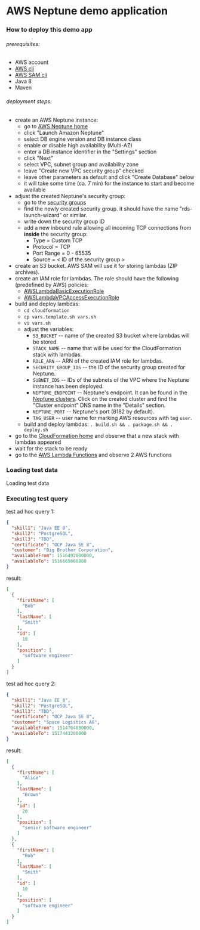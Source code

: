 # AWS Neptune demo application

### How to deploy this demo app

###### prerequisites:
* AWS account
* [AWS cli](https://docs.aws.amazon.com/cli/latest/userguide/cli-chap-install.html)
* [AWS SAM cli](https://docs.aws.amazon.com/serverless-application-model/latest/developerguide/serverless-sam-cli-install.html)
* Java 8
* Maven

###### deployment steps:
* create an AWS Neptune instance:
    * go to [AWS Neptune home](https://console.aws.amazon.com/neptune/home)
    * click "Launch Amazon Neptune"
    * select DB engine version and DB instance class
    * enable or disable high availability (Multi-AZ)
    * enter a DB instance identifier in the "Settings" section
    * click "Next"
    * select VPC, subnet group and availability zone
    * leave "Create new VPC security group" checked
    * leave other parameters as default and click "Create Database" below
    * it will take some time (ca. 7 min) for the instance to start and become available
* adjust the created Neptune's security group:
    * go to the [security groups](https://console.aws.amazon.com/ec2/v2/home#SecurityGroups:sort=groupId)
    * find the newly created security group. it should have the name "rds-launch-wizard" or similar.
    * write down the security group ID
    * add a new inbound rule allowing all incoming TCP connections from **inside** the security group:
        * Type = Custom TCP
        * Protocol = TCP
        * Port Range = 0 - 65535
        * Source = < ID of the security group >
* create an S3 bucket. AWS SAM will use it for storing lambdas (ZIP archives).
* create an IAM role for lambdas. The role should have the following (predefined by AWS) policies:
    * [AWSLambdaBasicExecutionRole](https://console.aws.amazon.com/iam/home#/policies/arn:aws:iam::aws:policy/service-role/AWSLambdaBasicExecutionRole$jsonEditor)
    * [AWSLambdaVPCAccessExecutionRole](https://console.aws.amazon.com/iam/home#/policies/arn:aws:iam::aws:policy/service-role/AWSLambdaVPCAccessExecutionRole$jsonEditor)
* build and deploy lambdas:
    * `cd cloudformation`
    * `cp vars.template.sh vars.sh`
    * `vi vars.sh`
    * adjust the variables:
        * `S3_BUCKET` -- name of the created S3 bucket where lambdas will be stored.
        * `STACK_NAME` -- name that will be used for the CloudFormation stack with lambdas.
        * `ROLE_ARN` -- ARN of the created IAM role for lambdas.
        * `SECURITY_GROUP_IDS` -- the ID of the security group created for Neptune.
        * `SUBNET_IDS` -- IDs of the subnets of the VPC where the Neptune instance has been deployed.
        * `NEPTUNE_ENDPOINT` -- Neptune's endpoint. It can be found in the [Neptune clusters](https://console.aws.amazon.com/neptune/home#dbclusters:). Click on the created cluster and find the "Cluster endpoint" DNS name in the "Details" section.
        * `NEPTUNE_PORT` -- Neptune's port (8182 by default).
        * `TAG_USER` -- user name for marking AWS resources with tag `user`.
    * build and deploy lambdas: `. build.sh && . package.sh && . deploy.sh`
* go to the [CloudFormation home](https://console.aws.amazon.com/cloudformation/home#/stacks?filter=active) and observe that a new stack with lambdas appeared
* wait for the stack to be ready
* go to the [AWS Lambda Functions](https://console.aws.amazon.com/lambda/home#/functions) and observe 2 AWS functions

### Loading test data
Loading test data

### Executing test query
test ad hoc query 1:
```json
{
  "skill1": "Java EE 8",
  "skill2": "PostgreSQL",
  "skill3": "TDD",
  "certificate": "OCP Java SE 8",
  "customer": "Big Brother Corporation",
  "availableFrom": 1516492800000,
  "availableTo": 1516665600000
}
```

result:
```json
[
  {
    "firstName": [
      "Bob"
    ],
    "lastName": [
      "Smith"
    ],
    "id": [
      10
    ],
    "position": [
      "software engineer"
    ]
  }
]
```

test ad hoc query 2:
```json
{
  "skill1": "Java EE 8",
  "skill2": "PostgreSQL",
  "skill3": "TDD",
  "certificate": "OCP Java SE 8",
  "customer": "Space Logistics AG",
  "availableFrom": 1514764800000,
  "availableTo": 1517443200000
}
```

result:
```json
[
  {
    "firstName": [
      "Alice"
    ],
    "lastName": [
      "Brown"
    ],
    "id": [
      20
    ],
    "position": [
      "senior software engineer"
    ]
  },
  {
    "firstName": [
      "Bob"
    ],
    "lastName": [
      "Smith"
    ],
    "id": [
      10
    ],
    "position": [
      "software engineer"
    ]
  }
]
```
